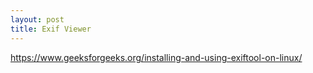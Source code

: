 ```yaml
---
layout: post
title: Exif Viewer
---
```

https://www.geeksforgeeks.org/installing-and-using-exiftool-on-linux/
